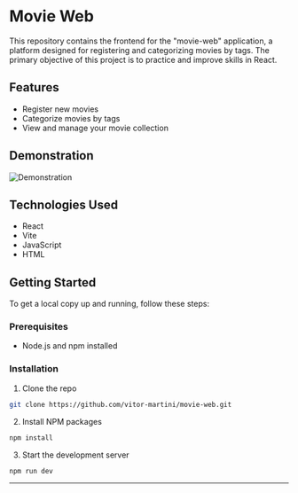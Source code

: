 # Movie Web

This repository contains the frontend for the "movie-web" application, a platform designed for registering and categorizing movies by tags. The primary objective of this project is to practice and improve skills in React.
## Features
- Register new movies
- Categorize movies by tags
- View and manage your movie collection
## Demonstration

![Demonstration](./demo.gif) 

## Technologies Used
- React
- Vite
- JavaScript
- HTML
## Getting Started

To get a local copy up and running, follow these steps:
### Prerequisites
- Node.js and npm installed
### Installation 
1. Clone the repo

```sh
git clone https://github.com/vitor-martini/movie-web.git
``` 
2. Install NPM packages

```sh
npm install
``` 
3. Start the development server

```sh
npm run dev
```
---
